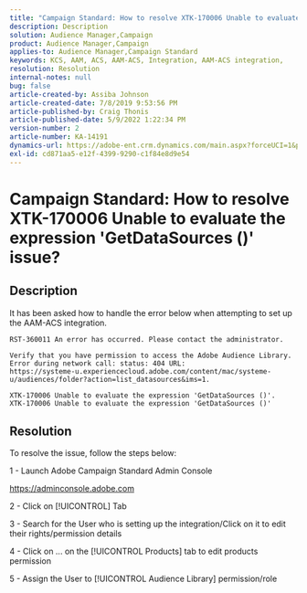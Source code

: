 ```yaml
---
title: "Campaign Standard: How to resolve XTK-170006 Unable to evaluate the expression 'GetDataSources ()' issue?"
description: Description
solution: Audience Manager,Campaign
product: Audience Manager,Campaign
applies-to: Audience Manager,Campaign Standard
keywords: KCS, AAM, ACS, AAM-ACS, Integration, AAM-ACS integration,
resolution: Resolution
internal-notes: null
bug: false
article-created-by: Assiba Johnson
article-created-date: 7/8/2019 9:53:56 PM
article-published-by: Craig Thonis
article-published-date: 5/9/2022 1:22:34 PM
version-number: 2
article-number: KA-14191
dynamics-url: https://adobe-ent.crm.dynamics.com/main.aspx?forceUCI=1&pagetype=entityrecord&etn=knowledgearticle&id=322eb0db-caa1-e911-a96a-000d3a34e213
exl-id: cd871aa5-e12f-4399-9290-c1f84e8d9e54
---
```

# Campaign Standard: How to resolve XTK-170006 Unable to evaluate the expression 'GetDataSources ()' issue?

## Description


It has been asked how to handle the error below when attempting to set up the AAM-ACS integration.


```
RST-360011 An error has occurred. Please contact the administrator.

Verify that you have permission to access the Adobe Audience Library. 
Error during network call: status: 404 URL: 
https://systeme-u.experiencecloud.adobe.com/content/mac/systeme-u/audiences/folder?action=list_datasources&ims=1.

XTK-170006 Unable to evaluate the expression 'GetDataSources ()'.
XTK-170006 Unable to evaluate the expression 'GetDataSources ()'
```

## Resolution


To resolve the issue, follow the steps below:



1 - Launch Adobe Campaign Standard Admin Console

https://adminconsole.adobe.com

2 - Click on [!UICONTROL] Tab

3 - Search for the User who is setting up the integration/Click on it to edit their rights/permission details

4 - Click on ... on the [!UICONTROL Products] tab to edit products permission

5 - Assign the User to [!UICONTROL Audience Library] permission/role
